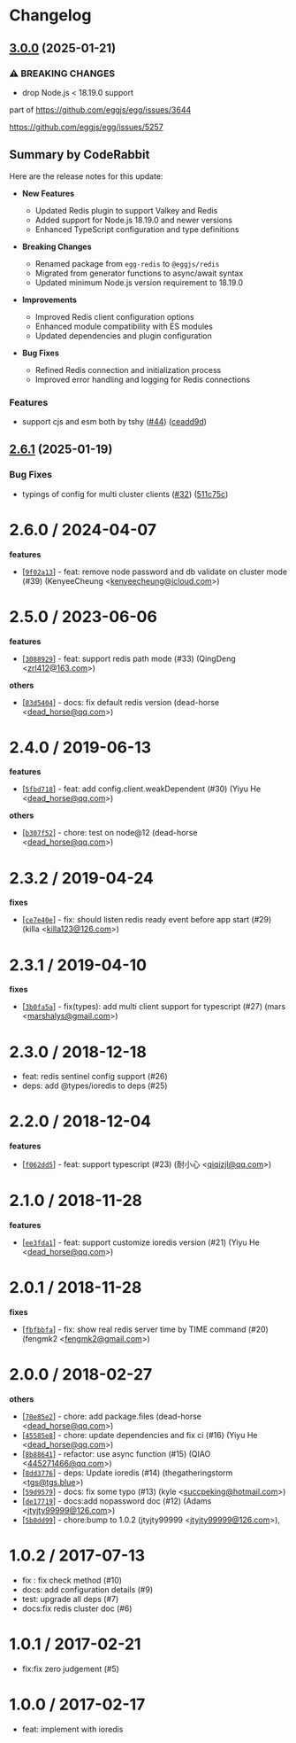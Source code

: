 # Changelog

## [3.0.0](https://github.com/eggjs/redis/compare/v2.6.1...v3.0.0) (2025-01-21)


### ⚠ BREAKING CHANGES

* drop Node.js < 18.19.0 support

part of https://github.com/eggjs/egg/issues/3644

https://github.com/eggjs/egg/issues/5257

<!-- This is an auto-generated comment: release notes by coderabbit.ai
-->

## Summary by CodeRabbit

Here are the release notes for this update:

- **New Features**
	- Updated Redis plugin to support Valkey and Redis
	- Added support for Node.js 18.19.0 and newer versions
	- Enhanced TypeScript configuration and type definitions

- **Breaking Changes**
	- Renamed package from `egg-redis` to `@eggjs/redis`
	- Migrated from generator functions to async/await syntax
	- Updated minimum Node.js version requirement to 18.19.0

- **Improvements**
	- Improved Redis client configuration options
	- Enhanced module compatibility with ES modules
	- Updated dependencies and plugin configuration

- **Bug Fixes**
	- Refined Redis connection and initialization process
	- Improved error handling and logging for Redis connections

<!-- end of auto-generated comment: release notes by coderabbit.ai -->

### Features

* support cjs and esm both by tshy ([#44](https://github.com/eggjs/redis/issues/44)) ([ceadd9d](https://github.com/eggjs/redis/commit/ceadd9ded3b31a41dac730846b537fbefd4d7687))

## [2.6.1](https://github.com/eggjs/redis/compare/v2.6.0...v2.6.1) (2025-01-19)


### Bug Fixes

* typings of config for multi cluster clients ([#32](https://github.com/eggjs/redis/issues/32)) ([511c75c](https://github.com/eggjs/redis/commit/511c75c78a3d1ba990ef050dd70f9e87dcae6312))

2.6.0 / 2024-04-07
==================

**features**
  * [[`9f02a13`](http://github.com/eggjs/egg-redis/commit/9f02a13bca2a50f7b618d8987604cc6e34c2d646)] - feat: remove node password and db validate on cluster mode (#39) (KenyeeCheung <<kenyeecheung@icloud.com>>)

2.5.0 / 2023-06-06
==================

**features**
  * [[`3088929`](http://github.com/eggjs/egg-redis/commit/3088929586dbf4127a9846767ef247e6c663d883)] - feat: support redis path mode (#33) (QingDeng <<zrl412@163.com>>)

**others**
  * [[`83d5404`](http://github.com/eggjs/egg-redis/commit/83d54044eff260fc3d704a394c410469f4e8b89e)] - docs: fix default redis version (dead-horse <<dead_horse@qq.com>>)

2.4.0 / 2019-06-13
==================

**features**
  * [[`5fbd718`](http://github.com/eggjs/egg-redis/commit/5fbd718c60e4c82a94f34a96583ed877d8e4fa5f)] - feat: add config.client.weakDependent (#30) (Yiyu He <<dead_horse@qq.com>>)

**others**
  * [[`b307f52`](http://github.com/eggjs/egg-redis/commit/b307f52ff8d9b67769b57498bb39fa835916d472)] - chore: test on node@12 (dead-horse <<dead_horse@qq.com>>)

2.3.2 / 2019-04-24
==================

**fixes**
  * [[`ce7e40e`](http://github.com/eggjs/egg-redis/commit/ce7e40eaae3f635654aaa101493e6cf4a921c6cc)] - fix: should listen redis ready event before app start (#29) (killa <<killa123@126.com>>)

2.3.1 / 2019-04-10
==================

**fixes**
  * [[`3b0fa5a`](http://github.com/eggjs/egg-redis/commit/3b0fa5a536517f722e94a304a7eb9e0e530a6328)] - fix(types): add multi client support for typescript (#27) (mars <<marshalys@gmail.com>>)

2.3.0 / 2018-12-18
==================

  * feat: redis sentinel config support (#26)
  * deps: add @types/ioredis to deps (#25)

2.2.0 / 2018-12-04
==================

**features**
  * [[`f062dd5`](http://github.com/eggjs/egg-redis/commit/f062dd571ce17f569a65066a95f600e64b3d15c2)] - feat: support typescript (#23) (耐小心 <<qiqizjl@qq.com>>)

2.1.0 / 2018-11-28
==================

**features**
  * [[`ee3fda1`](http://github.com/eggjs/egg-redis/commit/ee3fda1f95a178a6120fe32141c903d19f7f5ecb)] - feat: support customize ioredis version (#21) (Yiyu He <<dead_horse@qq.com>>)

2.0.1 / 2018-11-28
==================

**fixes**
  * [[`fbfbbfa`](http://github.com/eggjs/egg-redis/commit/fbfbbfabe4650a529f2d2d46983e1b05df1fb347)] - fix: show real redis server time by TIME command (#20) (fengmk2 <<fengmk2@gmail.com>>)

2.0.0 / 2018-02-27
==================

**others**
  * [[`70e85e2`](http://github.com/eggjs/egg-redis/commit/70e85e2710c729245281b78007be4d84fba10dbe)] - chore: add package.files (dead-horse <<dead_horse@qq.com>>)
  * [[`45585e8`](http://github.com/eggjs/egg-redis/commit/45585e81ff30bd2e98241c924605272b516f9b9a)] - chore: update dependencies and fix ci (#16) (Yiyu He <<dead_horse@qq.com>>)
  * [[`8b88641`](http://github.com/eggjs/egg-redis/commit/8b886413ff60539b4e53fce50cfc8be0790d0612)] - refactor: use async function (#15) (QIAO <<445271466@qq.com>>)
  * [[`8dd3776`](http://github.com/eggjs/egg-redis/commit/8dd3776c346e22c7e9afc14a141c026f7d6dd7ae)] - deps: Update ioredis (#14) (thegatheringstorm <<tgs@tgs.blue>>)
  * [[`59d9579`](http://github.com/eggjs/egg-redis/commit/59d9579f37d5b54d62674d1ab3ba1274537b5590)] - docs: fix some typo (#13) (kyle <<succpeking@hotmail.com>>)
  * [[`de17719`](http://github.com/eggjs/egg-redis/commit/de17719f93bf566f5499d8ceb3f4588de3f2d7d3)] - docs:add nopassword doc (#12) (Adams <<jtyjty99999@126.com>>)
  * [[`5b0dd99`](http://github.com/eggjs/egg-redis/commit/5b0dd9963d1e78e34ebe6fb6ac7aaa663ee23115)] - chore:bump to 1.0.2 (jtyjty99999 <<jtyjty99999@126.com>>),

1.0.2 / 2017-07-13
==================

  * fix : fix check method (#10)
  * docs: add configuration details (#9)
  * test: upgrade all deps (#7)
  * docs:fix redis cluster doc (#6)

1.0.1 / 2017-02-21
==================

  * fix:fix zero judgement (#5)

1.0.0 / 2017-02-17
==================

  * feat: implement with ioredis

